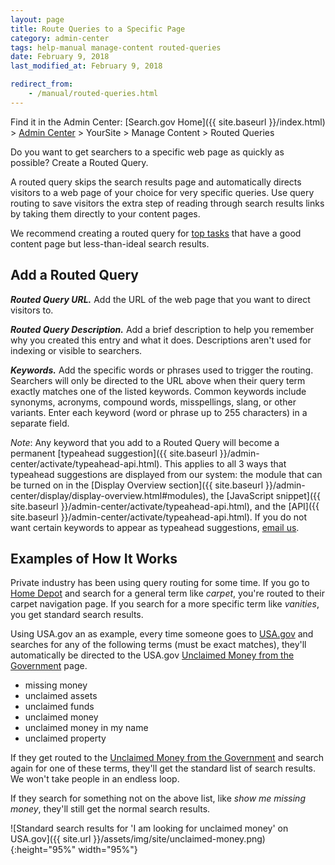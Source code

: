 ```yaml
---
layout: page
title: Route Queries to a Specific Page
category: admin-center
tags: help-manual manage-content routed-queries
date: February 9, 2018
last_modified_at: February 9, 2018

redirect_from:
    - /manual/routed-queries.html
---
```


Find it in the Admin Center: [Search.gov Home]({{ site.baseurl }}/index.html) > [Admin Center](https://search.usa.gov/sites/) > YourSite > Manage Content > Routed Queries

Do you want to get searchers to a specific web page as quickly as possible? Create a Routed Query.

A routed query skips the search results page and automatically directs visitors to a web page of your choice for very specific queries. Use query routing to save visitors the extra step of reading through search results links by taking them directly to your content pages.

We recommend creating a routed query for [top tasks](https://digitalgov.gov/2015/02/06/top-task-usability-design-for-your-users/) that have a good content page but less-than-ideal search results.

## Add a Routed Query

***Routed Query URL.*** Add the URL of the web page that you want to direct visitors to.

***Routed Query Description.*** Add a brief description to help you remember why you created this entry and what it does. Descriptions aren't used for indexing or visible to searchers.

***Keywords.*** Add the specific words or phrases used to trigger the routing. Searchers will only be directed to the URL above when their query term exactly matches one of the listed keywords. Common keywords include synonyms, acronyms, compound words, misspellings, slang, or other variants. Enter each keyword (word or phrase up to 255 characters) in a separate field. 

*Note*: Any keyword that you add to a Routed Query will become a permanent [typeahead suggestion]({{ site.baseurl }}/admin-center/activate/typeahead-api.html). This applies to all 3 ways that typeahead suggestions are displayed from our system: the module that can be turned on in the [Display Overview section]({{ site.baseurl }}/admin-center/display/display-overview.html#modules), the [JavaScript snippet]({{ site.baseurl }}/admin-center/activate/typeahead-api.html), and the [API]({{ site.baseurl }}/admin-center/activate/typeahead-api.html). If you do not want certain keywords to appear as typeahead suggestions, [email us](mailto:search@gsa.gov).

## Examples of How It Works

Private industry has been using query routing for some time. If you go to [Home Depot](http://www.homedepot.com/) and search for a general term like *carpet*, you're routed to their carpet navigation page. If you search for a more specific term like *vanities*, you get standard search results.

Using USA.gov an as example, every time someone goes to [USA.gov](https://www.usa.gov) and searches for any of the following terms (must be exact matches), they'll automatically be directed to the USA.gov [Unclaimed Money from the Government](https://www.usa.gov/unclaimed-money) page.

* missing money
* unclaimed assets
* unclaimed funds
* unclaimed money
* unclaimed money in my name
* unclaimed property

If they get routed to the [Unclaimed Money from the Government](https://www.usa.gov/unclaimed-money) and search again for one of these terms, they'll get the standard list of search results. We won't take people in an endless loop.

If they search for something not on the above list, like *show me missing money*, they'll still get the normal search results. 

![Standard search results for 'I am looking for unclaimed money' on USA.gov]({{ site.url }}/assets/img/site/unclaimed-money.png){:height="95%" width="95%"}
